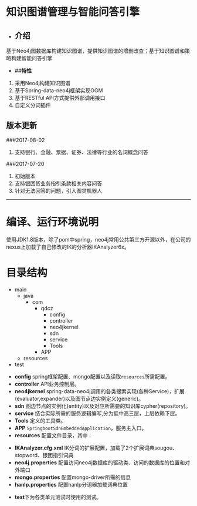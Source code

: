 # 知识图谱管理与智能问答引擎
- ##  **介绍**
基于Neo4j图数据库构建知识图谱，提供知识图谱的增删改查；基于知识图谱和策略构建智能问答引擎
- ##**特性**
1. 采用Neo4j构建知识图谱
2. 基于Spring-data-neo4j框架实现OGM
3. 基于RESTful API方式提供外部调用接口
4. 自定义分词插件

## 版本更新

###2017-08-02

1. 支持银行、金融、票据、证券、法律等行业的名词概念问答

###2017-07-20

1. 初始版本
2. 支持银团贷业务指引条款相关内容问答
3. 针对无法回答的问题，引入图灵机器人

------------
# 编译、运行环境说明

使用JDK1.8版本，除了pom中spring，neo4j常用公共第三方开源以外，在公司的nexus上加载了自己修改的IK的分析器IKAnalyzer6x。

# 目录结构
+ main
    + java
        + com
            + qdcz
                * config 
                * controller
                * neo4jkernel
                * sdn
                * service
                * Tools
            + APP 
    + resources
+ test

- **config** spring框架配置、mongo配置以及读取`resources`所需配置。
- **controller** API业务控制层。
- **neo4jkernel** spring-data-neo4j调用的各类搜索实现(各种Service)，扩展(evaluator,expander)以及图节点边实例定义(generic)。
- **sdn** 图边节点的实例化(entity)以及对应所需要的知识库cypher(repository)。
- **service** 结合实际所需的服务逻辑编写,分为低中高三层，上层依赖下层。
- **Tools** 定义的工具类。
- **APP**  `SpringbootSdnEmbeddedApplication`，服务主入口。
- **resources** 配置文件目录，其中：
 + **IKAnalyzer.cfg.xml** IK分词的扩展配置，加载了2个扩展词典sougou、 stopword、银团指引词典
  + **neo4j.properties** 配置访问neo4j数据库的驱动类、访问的数据库的位置和对外端口
  + **mongo.properties** 配置mongo-driver所需的信息
  + **hanlp.properties** 配置hanlp分词器加载词典位置
- **test**下为各类单元测试时使用的测试。



